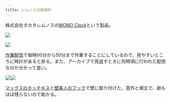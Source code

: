 ```yaml
---
title: レムノスの掛時計
---
```

株式会社タカタレムノスの[MONO Clock](https://www.amazon.co.jp/dp/B004UIT8BK)という製品。

![](https://lh6.googleusercontent.com/ds-2J3a_Zfa5REban0Ry77TsSEanPcdeom9O4E1sjW0xOPok10sAeeYgwybltRssmFLIaNURsOCJPWvCEllsNCsO1kBFA7piElHUYVJTWRDhijx_mQOksTvOfL_4UrF1vmyrW2-OzUG8VTvLLA)

![](https://lh6.googleusercontent.com/NzAY7oLv8iabkMyeRV4JMyS315RX0QXxJXOklM1G8LG3_OdLdJagCRVAbjyJYpcpAXeqci4j49eNcz-xEs4P6Lz1uaGCgzpGeSnepGwMDlFYQqHmbUR6hrd4WL9T6K9FaVC8USVVPoHXUJ0kxg)

[作業配信](https://www.youtube.com/channel/UC5s-KpSDGzxWPWNv94PnJHw)で毎時00分から50分まで作業することにしているので、見やすいところに時計があると捗る。また、アーカイブで見返すときに何時頃に行われた配信なのか分かって良い。

![](https://lh5.googleusercontent.com/Dessj9hH8fPMuGYwh8Q7ycBLPesdQW9V3ukHRaOorUasl5Q6uuYM2aPlBNcptwWZZl5NZNZWmmPybFOXxKEiEW4uXJzR_ojvCTyQOei-E1widCXEHfINIMHjgsvtLVloC5mVJyP5azv1VJaOgA)![](https://lh3.googleusercontent.com/orxTXUPoY9JYkQ6IT0zt3Di3rhFWAGJWv7EhfKLVtMv6Ke7ES6EZKSAI-0z6olNKVRF4MfqOG_0k_ofvL54DixI9EtypwQQ7Rj6eOzr_ApILMjgtSMw0eswmSFKbXOpMO1fTl_O-ip2e0VZp9A)

[マックスのホッチキス](https://www.amazon.co.jp/dp/B000O9WRWG)と[壁美人のフック](https://www.amazon.co.jp/dp/B00CU78TDG)で壁に取り付けた。意外と頑丈で、跡もほぼ残らないので助かる。
